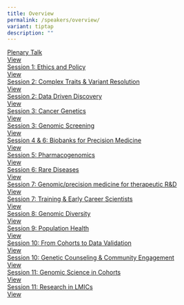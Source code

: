 ```yaml
---
title: Overview
permalink: /speakers/overview/
variant: tiptap
description: ""
---
```

<p></p>
<div class="isomer-card-grid"><a rel="noopener noreferrer nofollow" href="/speakers/plenary-talk" class="isomer-card"><div class="isomer-card-body"><div class="isomer-card-title">Plenary Talk</div><div class="isomer-card-link">View</div></div></a>
<a rel="noopener noreferrer nofollow" href="/speakers/session-talk/ethics-and-policy" class="isomer-card">
<div class="isomer-card-body">
<div class="isomer-card-title">Session 1: Ethics and Policy</div>
<div class="isomer-card-link">View</div>
</div>
</a><a rel="noopener noreferrer nofollow" href="/speakers/session-talk/complex-traits-and-variant-resolution" class="isomer-card"><div class="isomer-card-body"><div class="isomer-card-title">Session 2: Complex Traits &amp; Variant Resolution</div><div class="isomer-card-link">View</div></div></a>
<a rel="noopener noreferrer nofollow" href="/speakers/data-driven-discovery" class="isomer-card">
<div class="isomer-card-body">
<div class="isomer-card-title">Session 2: Data Driven Discovery</div>
<div class="isomer-card-link">View</div>
</div>
</a><a rel="noopener noreferrer nofollow" href="/speakers/session-talk/cancer-genetics" class="isomer-card"><div class="isomer-card-body"><div class="isomer-card-title">Session 3: Cancer Genetics</div><div class="isomer-card-link">View</div></div></a>
<a rel="noopener noreferrer nofollow" href="/speakers/session-talk/genomic-screening" class="isomer-card">
<div class="isomer-card-body">
<div class="isomer-card-title">Session 3: Genomic Screening</div>
<div class="isomer-card-link">View</div>
</div>
</a><a rel="noopener noreferrer nofollow" href="/speakers/session-talk/biobanks-for-precision-medicine" class="isomer-card"><div class="isomer-card-body"><div class="isomer-card-title">Session 4 &amp; 6: Biobanks for Precision Medicine</div><div class="isomer-card-link">View</div></div></a>
<a rel="noopener noreferrer nofollow" href="/speakers/session-talk/pharmacogenomics" class="isomer-card">
<div class="isomer-card-body">
<div class="isomer-card-title">Session 5: Pharmacogenomics</div>
<div class="isomer-card-link">View</div>
</div>
</a><a rel="noopener noreferrer nofollow" href="/speakers/session-talk/rare-diseases" class="isomer-card"><div class="isomer-card-body"><div class="isomer-card-title">Session 6: Rare Diseases</div><div class="isomer-card-link">View</div></div></a>
<a rel="noopener noreferrer nofollow" href="/speakers/therapeutics" class="isomer-card">
<div class="isomer-card-body">
<div class="isomer-card-title">Session 7: Genomic/precision medicine for therapeutic R&amp;D</div>
<div class="isomer-card-link">View</div>
</div>
</a><a rel="noopener noreferrer nofollow" href="/speakers/session-talk/training-and-early-career-scientists" class="isomer-card"><div class="isomer-card-body"><div class="isomer-card-title">Session 7: Training &amp; Early Career Scientists</div><div class="isomer-card-link">View</div></div></a>
<a rel="noopener noreferrer nofollow" href="/speakers/session-talk/genomic-diversity" class="isomer-card">
<div class="isomer-card-body">
<div class="isomer-card-title">Session 8: Genomic Diversity</div>
<div class="isomer-card-link">View</div>
</div>
</a><a rel="noopener noreferrer nofollow" href="/speakers/session-talk/population-health" class="isomer-card"><div class="isomer-card-body"><div class="isomer-card-title">Session 9: Population Health</div><div class="isomer-card-link">View</div></div></a>
<a rel="noopener noreferrer nofollow" href="/speakers/session-talk/from-cohorts-to-data-validation" class="isomer-card">
<div class="isomer-card-body">
<div class="isomer-card-title">Session 10: From Cohorts to Data Validation</div>
<div class="isomer-card-link">View</div>
</div>
</a><a rel="noopener noreferrer nofollow" href="/speakers/session-talk/genetic-counseling-and-community-engagement" class="isomer-card"><div class="isomer-card-body"><div class="isomer-card-title">Session 10: Genetic Counseling &amp; Community Engagement</div><div class="isomer-card-link">View</div></div></a>
<a rel="noopener noreferrer nofollow" href="/speakers/session-talk/genomic-science-in-cohorts" class="isomer-card">
<div class="isomer-card-body">
<div class="isomer-card-title">Session 11: Genomic Science in Cohorts</div>
<div class="isomer-card-link">View</div>
</div>
</a><a rel="noopener noreferrer nofollow" href="/speakers/session-talk/research-in-limcs" class="isomer-card"><div class="isomer-card-body"><div class="isomer-card-title">Session 11: Research in LMICs</div><div class="isomer-card-link">View</div></div></a>
</div>
<p></p>